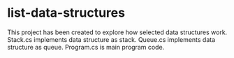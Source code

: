# list-data-structures
This project has been created to explore how selected data structures work.
Stack.cs implements data structure as stack.
Queue.cs implements data structure as queue.
Program.cs is main program code.
